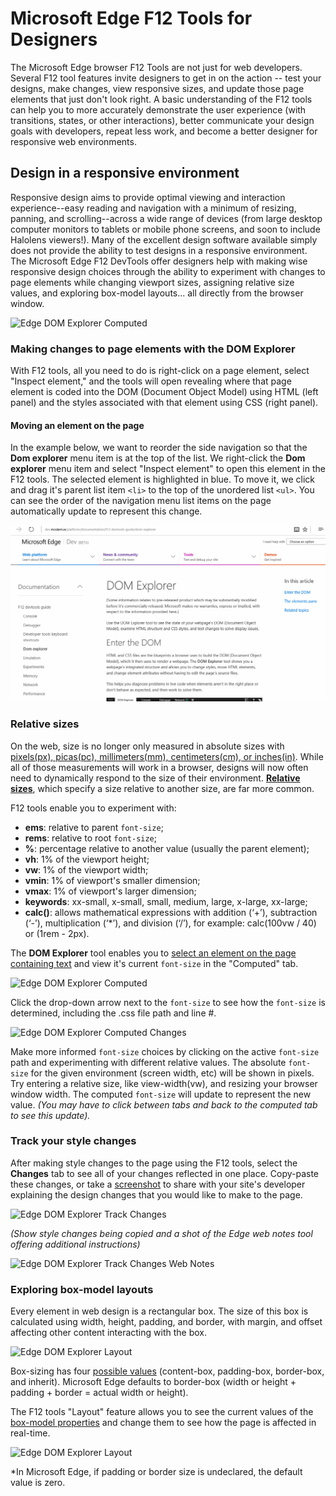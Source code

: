 # Microsoft Edge F12 Tools for Designers

The Microsoft Edge browser F12 Tools are not just for web developers. Several F12 tool features invite designers to get in on the action -- test your designs, make changes, view responsive sizes, and update those page elements that just don't look right. A basic understanding of the F12 tools can help you to more accurately demonstrate the user experience (with transitions, states, or other interactions), better communicate your design goals with developers, repeat less work, and become a better designer for responsive web environments. 
  

## Design in a responsive environment

Responsive design aims to provide optimal viewing and interaction experience--easy reading and navigation with a minimum of resizing, panning, and scrolling--across a wide range of devices (from large desktop computer monitors to tablets or mobile phone screens, and soon to include Halolens viewers!). Many of the excellent design software available simply does not provide the ability to test designs in a responsive environment. The Microsoft Edge F12 DevTools offer designers help with making wise responsive design choices through the ability to experiment with changes to page elements while changing viewport sizes, assigning relative size values, and exploring box-model layouts... all directly from the browser window.  

![Edge DOM Explorer Computed](/jekylltests/media/Edge_WebNotes.gif) 

### Making changes to page elements with the DOM Explorer 

With F12 tools, all you need to do is right-click on a page element, select "Inspect element," and the tools will open revealing where that page element is coded into the DOM (Document Object Model) using HTML (left panel) and the styles associated with that element using CSS (right panel). 

#### Moving an element on the page

In the example below, we want to reorder the side navigation so that the **Dom explorer** menu item is at the top of the list. We right-click the **Dom explorer** menu item and select "Inspect element" to open this element in the F12 tools. The selected element is highlighted in blue. To move it, we click and drag it's parent list item `<li>` to the top of the unordered list `<ul>`. You can see the order of the navigation menu list items on the page automatically update to represent this change. 

![Edge DOM Explorer Computed](/jekylltests/media/Edge_DomExplorer_dragdrop.gif) 

### Relative sizes
On the web, size is no longer only measured in absolute sizes with [pixels(px), picas(pc), millimeters(mm), centimeters(cm), or inches(in)](http://www.w3.org/TR/css3-values/#absolute-lengths). While all of those measurements will work in a browser, designs will now often need to dynamically respond to the size of their environment. [**Relative sizes**](http://www.w3.org/TR/css3-values/#relative-lengths), which specify a size relative to another size, are far more common. 

F12 tools enable you to experiment with: 

  - **ems**: relative to parent `font-size`;
  - **rems**: relative to root `font-size`; 
  - **%**: percentage relative to another value (usually the parent element);
  - **vh**: 1% of the viewport height; 
  - **vw**: 1% of the viewport width; 
  - **vmin**: 1% of viewport's smaller dimension;
  - **vmax**: 1% of viewport's larger dimension;
  - **keywords**: xx-small, x-small, small, medium, large, x-large, xx-large;
  - **calc()**: allows mathematical expressions with addition (‘+’), subtraction (‘-’), multiplication (‘*’), and division (‘/’), for example: calc(100vw / 40) or (1rem - 2px).

The **DOM Explorer** tool enables you to [select an element on the page containing text](https://github.com/MicrosoftEdge/MicrosoftEdge-Documentation/tree/master/f12-devtools-guide/dom-explorer#selecting-an-element) and view it's current `font-size` in the "Computed" tab.

![Edge DOM Explorer Computed](/media/jekylltests/Edge_DomExplorer_computed.gif) 

Click the drop-down arrow next to the `font-size` to see how the `font-size` is determined, including the .css file path and line #. 

![Edge DOM Explorer Computed Changes](../media/Edge_DomExplorer_computed_changes.gif) 

Make more informed `font-size` choices by clicking on the active `font-size` path and experimenting with different relative values. The absolute `font-size` for the given environment (screen width, etc) will be shown in pixels. Try entering a relative size, like view-width(vw), and resizing your browser window width. The computed `font-size` will update to represent the new value. *(You may have to click between tabs and back to the computed tab to see this update).*   

### Track your style changes

After making style changes to the page using the F12 tools, select the **Changes** tab to see all of your changes reflected in one place. Copy-paste these changes, or take a [screenshot]() to share with your site's developer explaining the design changes that you would like to make to the page. 

![Edge DOM Explorer Track Changes](../media/Edge_DomExplorer_changes.gif)

*(Show style changes being copied and a shot of the Edge web notes tool offering additional instructions)*

![Edge DOM Explorer Track Changes Web Notes](../media/Edge_DomExplorer_changes_webnotes.gif)

### Exploring box-model layouts

Every element in web design is a rectangular box. The size of this box is calculated using width, height, padding, and border, with margin, and offset affecting other content interacting with the box. 

![Edge DOM Explorer Layout](../media/Edge_DomExplorer_layout.png)

Box-sizing has four [possible values](https://msdn.microsoft.com/en-us/library/dd183522(v=vs.85).aspx) (content-box, padding-box, border-box, and inherit). Microsoft Edge defaults to border-box (width or height + padding + border = actual width or height). 

The F12 tools "Layout" feature allows you to see the current values of the[ box-model properties](https://msdn.microsoft.com/en-us/library/hh772047(v=vs.85).aspx) and change them to see how the page is affected in real-time.   

![Edge DOM Explorer Layout](../media/Edge_DomExplorer_layout_changes.gif)

*In Microsoft Edge, if padding or border size is undeclared, the default value is zero. 
